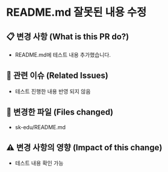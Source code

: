 # README.md 잘못된 내용 수정

## 📋 변경 사항 (What is this PR do?)
- README.md에 테스트 내용 추가했습니다.

## 🔗 관련 이슈 (Related Issues)
- 테스트 진행한 내용 반영 되지 않음

## 📝 변경한 파일 (Files changed)
- sk-edu/README.md

## ⚠️ 변경 사항의 영향 (Impact of this change)
- 테스트 내용 확인 가능

